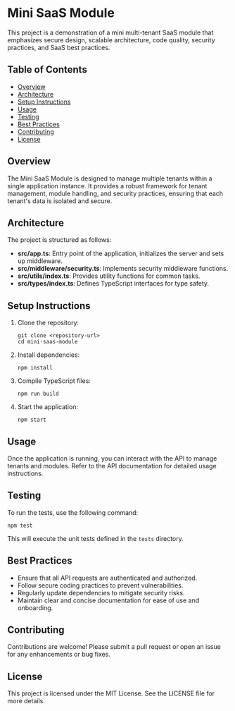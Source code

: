 # Mini SaaS Module

This project is a demonstration of a mini multi-tenant SaaS module that emphasizes secure design, scalable architecture, code quality, security practices, and SaaS best practices.

## Table of Contents

- [Overview](#overview)
- [Architecture](#architecture)
- [Setup Instructions](#setup-instructions)
- [Usage](#usage)
- [Testing](#testing)
- [Best Practices](#best-practices)
- [Contributing](#contributing)
- [License](#license)

## Overview

The Mini SaaS Module is designed to manage multiple tenants within a single application instance. It provides a robust framework for tenant management, module handling, and security practices, ensuring that each tenant's data is isolated and secure.

## Architecture

The project is structured as follows:

- **src/app.ts**: Entry point of the application, initializes the server and sets up middleware.
- **src/middleware/security.ts**: Implements security middleware functions.
- **src/utils/index.ts**: Provides utility functions for common tasks.
- **src/types/index.ts**: Defines TypeScript interfaces for type safety.

## Setup Instructions

1. Clone the repository:
   ```
   git clone <repository-url>
   cd mini-saas-module
   ```

2. Install dependencies:
   ```
   npm install
   ```

3. Compile TypeScript files:
   ```
   npm run build
   ```

4. Start the application:
   ```
   npm start
   ```

## Usage

Once the application is running, you can interact with the API to manage tenants and modules. Refer to the API documentation for detailed usage instructions.

## Testing

To run the tests, use the following command:
```
npm test
```
This will execute the unit tests defined in the `tests` directory.

## Best Practices

- Ensure that all API requests are authenticated and authorized.
- Follow secure coding practices to prevent vulnerabilities.
- Regularly update dependencies to mitigate security risks.
- Maintain clear and concise documentation for ease of use and onboarding.

## Contributing

Contributions are welcome! Please submit a pull request or open an issue for any enhancements or bug fixes.

## License

This project is licensed under the MIT License. See the LICENSE file for more details.